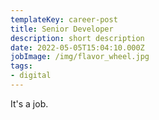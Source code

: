 ```yaml
---
templateKey: career-post
title: Senior Developer
description: short description
date: 2022-05-05T15:04:10.000Z
jobImage: /img/flavor_wheel.jpg
tags:
- digital
---
```


It's a job.